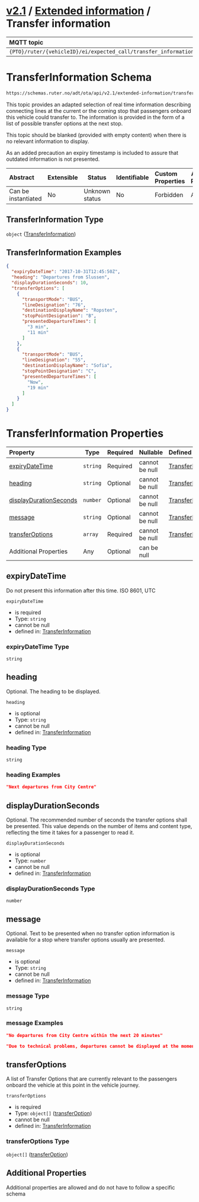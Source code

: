 # [v2.1](../../README.md) / [Extended information](README.md) / Transfer information 
 
MQTT topic                                          | Retain   | QoS 
| :------------------------------------------------ | -------- | -------- |
```{PTO}/ruter/{vehicleID}/ei/expected_call/transfer_information```  | ```true``` | ```1```

# TransferInformation Schema

```txt
https://schemas.ruter.no/adt/ota/api/v2.1/extended-information/transfer-information.json
```

This topic provides an adapted selection of real time information describing connecting lines at the current or the coming stop that passengers onboard this vehicle could transfer to. The information is provided in the form of a list of possible transfer options at the next stop.

 This topic should be blanked (provided with empty content) when there is no relevant information to display.

 As an added precaution an expiry timestamp is included to assure that outdated information is not presented.


| Abstract            | Extensible | Status         | Identifiable | Custom Properties | Additional Properties | Access Restrictions | Defined In                                                                                                      |
| :------------------ | ---------- | -------------- | ------------ | :---------------- | --------------------- | ------------------- | --------------------------------------------------------------------------------------------------------------- |
| Can be instantiated | No         | Unknown status | No           | Forbidden         | Allowed               | none                | [transfer-information.json](../../schema/extended-information/transfer-information.json "open original schema") |

## TransferInformation Type

`object` ([TransferInformation](transfer-information.md))

## TransferInformation Examples

```json
{
  "expiryDateTime": "2017-10-31T12:45:50Z",
  "heading": "Departures from Slussen",
  "displayDurationSeconds": 10,
  "transferOptions": [
    {
      "transportMode": "BUS",
      "lineDesignation": "76",
      "destinationDisplayName": "Ropsten",
      "stopPointDesignation": "B",
      "presentedDepartureTimes": [
        "3 min",
        "11 min"
      ]
    },
    {
      "transportMode": "BUS",
      "lineDesignation": "55",
      "destinationDisplayName": "Sofia",
      "stopPointDesignation": "C",
      "presentedDepartureTimes": [
        "Now",
        "19 min"
      ]
    }
  ]
}
```

# TransferInformation Properties

| Property                                          | Type     | Required | Nullable       | Defined by                                                                                                                                                 |
| :------------------------------------------------ | -------- | -------- | -------------- | :--------------------------------------------------------------------------------------------------------------------------------------------------------- |
| [expiryDateTime](#expirydatetime)                 | `string` | Required | cannot be null | [TransferInformation](transfer-information-properties-expirydatetime.md "\#/properties/expiryDateTime#/properties/expiryDateTime")                         |
| [heading](#heading)                               | `string` | Optional | cannot be null | [TransferInformation](transfer-information-properties-heading.md "\#/properties/heading#/properties/heading")                                              |
| [displayDurationSeconds](#displaydurationseconds) | `number` | Optional | cannot be null | [TransferInformation](transfer-information-properties-displaydurationseconds.md "\#/properties/displayDurationSeconds#/properties/displayDurationSeconds") |
| [message](#message)                               | `string` | Optional | cannot be null | [TransferInformation](transfer-information-properties-message.md "\#/properties/message#/properties/message")                                              |
| [transferOptions](#transferoptions)               | `array`  | Required | cannot be null | [TransferInformation](transfer-information-properties-transferoptions.md "\#/properties/transferOptions#/properties/transferOptions")                      |
| Additional Properties                             | Any      | Optional | can be null    |                                                                                                                                                            |

## expiryDateTime

Do not present this information after this time. ISO 8601, UTC


`expiryDateTime`

-   is required
-   Type: `string`
-   cannot be null
-   defined in: [TransferInformation](transfer-information-properties-expirydatetime.md "\#/properties/expiryDateTime#/properties/expiryDateTime")

### expiryDateTime Type

`string`

## heading

Optional. The heading to be displayed.


`heading`

-   is optional
-   Type: `string`
-   cannot be null
-   defined in: [TransferInformation](transfer-information-properties-heading.md "\#/properties/heading#/properties/heading")

### heading Type

`string`

### heading Examples

```json
"Next departures from City Centre"
```

## displayDurationSeconds

Optional. The recommended number of seconds the transfer options shall be presented. This value depends on the number of items and content type, reflecting the time it takes for a passenger to read it.


`displayDurationSeconds`

-   is optional
-   Type: `number`
-   cannot be null
-   defined in: [TransferInformation](transfer-information-properties-displaydurationseconds.md "\#/properties/displayDurationSeconds#/properties/displayDurationSeconds")

### displayDurationSeconds Type

`number`

## message

Optional. Text to be presented when no transfer option information is available for a stop where transfer options usually are presented.


`message`

-   is optional
-   Type: `string`
-   cannot be null
-   defined in: [TransferInformation](transfer-information-properties-message.md "\#/properties/message#/properties/message")

### message Type

`string`

### message Examples

```json
"No departures from City Centre within the next 20 minutes"
```

```json
"Due to technical problems, departures cannot be displayed at the moment."
```

## transferOptions

A list of Transfer Options that are currently relevant to the passengers onboard the vehicle at this point in the vehicle journey.


`transferOptions`

-   is required
-   Type: `object[]` ([transferOption](transfer-information-properties-transferoptions-transferoption.md))
-   cannot be null
-   defined in: [TransferInformation](transfer-information-properties-transferoptions.md "\#/properties/transferOptions#/properties/transferOptions")

### transferOptions Type

`object[]` ([transferOption](transfer-information-properties-transferoptions-transferoption.md))

## Additional Properties

Additional properties are allowed and do not have to follow a specific schema
